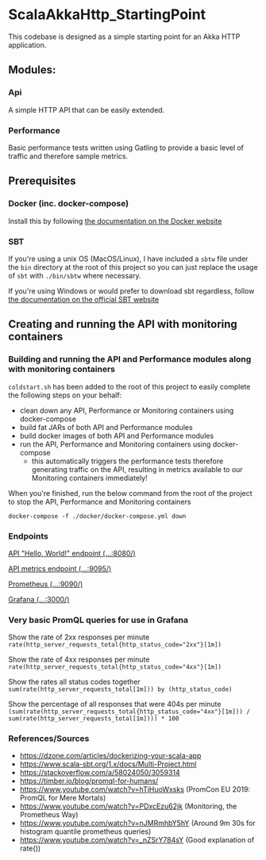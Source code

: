 # ScalaAkkaHttp_StartingPoint

This codebase is designed as a simple starting point for an Akka HTTP application.

## Modules:

### Api

A simple HTTP API that can be easily extended.

### Performance

Basic performance tests written using Gatling to provide a basic level of traffic and therefore sample metrics.

## Prerequisites

### Docker (inc. docker-compose) 

Install this by following [the documentation on the Docker website](https://docs.docker.com/engine/install/)

### SBT

If you're using a unix OS (MacOS/Linux), I have included a `sbtw` file under the `bin` directory at the root of this project so you can just replace the usage of `sbt` with `./bin/sbtw` where necessary.

If you're using Windows or would prefer to download sbt regardless, follow [the documentation on the official SBT website](https://www.scala-sbt.org/1.x/docs/Setup.html)

## Creating and running the API with monitoring containers

### Building and running the API and Performance modules along with monitoring containers

`coldstart.sh` has been added to the root of this project to easily complete the following steps on your behalf:
* clean down any API, Performance or Monitoring containers using docker-compose
* build fat JARs of both API and Performance modules
* build docker images of both API and Performance modules
* run the API, Performance and Monitoring containers using docker-compose
  * this automatically triggers the performance tests therefore generating traffic on the API, resulting in metrics available to our Monitoring containers immediately!

When you're finished, run the below command from the root of the project to stop the API, Performance and Monitoring containers

`docker-compose -f ./docker/docker-compose.yml down`

### Endpoints

[API "Hello, World!" endpoint (...:8080/)](http://localhost:8080)

[API metrics endpoint (...:9095/)](http://localhost:9095)

[Prometheus (...:9090/)](http://localhost:9090)

[Grafana (...:3000/)](http://localhost:3000)

### Very basic PromQL queries for use in Grafana

Show the rate of 2xx responses per minute `rate(http_server_requests_total{http_status_code="2xx"}[1m])`

Show the rate of 4xx responses per minute `rate(http_server_requests_total{http_status_code="4xx"}[1m])`

Show the rates all status codes together `sum(rate(http_server_requests_total[1m])) by (http_status_code)`

Show the percentage of all responses that were 404s per minute `(sum(rate(http_server_requests_total{http_status_code="4xx"}[1m])) / sum(rate(http_server_requests_total[1m]))) * 100`

### References/Sources

* https://dzone.com/articles/dockerizing-your-scala-app
* https://www.scala-sbt.org/1.x/docs/Multi-Project.html
* https://stackoverflow.com/a/58024050/3059314
* https://timber.io/blog/promql-for-humans/
* https://www.youtube.com/watch?v=hTjHuoWxsks (PromCon EU 2019: PromQL for Mere Mortals)
* https://www.youtube.com/watch?v=PDxcEzu62jk (Monitoring, the Prometheus Way)
* https://www.youtube.com/watch?v=nJMRmhbY5hY (Around 9m 30s for histogram quantile prometheus queries)
* https://www.youtube.com/watch?v=_nZSrY784sY (Good explanation of rate())

